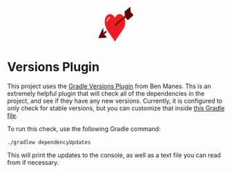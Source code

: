 <div align="center">
  <a href="https://github.com/Android-Battalion/DateMe">
    <img src="../docs/assets/logo/official_logo.svg" alt="Logo" width="80" height="80">
  </a>
</div>

# Versions Plugin

This project uses the [Gradle Versions Plugin](https://github.com/ben-manes/gradle-versions-plugin) from Ben Manes. Ths is an extremely helpful plugin that will check all of the dependencies in the project, and see if they have any new versions. Currently, it is configured to only check for stable versions, but you can customize that inside [this Gradle file](/buildscripts/versionsplugin.gradle).

To run this check, use the following Gradle command:

```
./gradlew dependencyUpdates
```

This will print the updates to the console, as well as a text file you can read from if necessary. 
